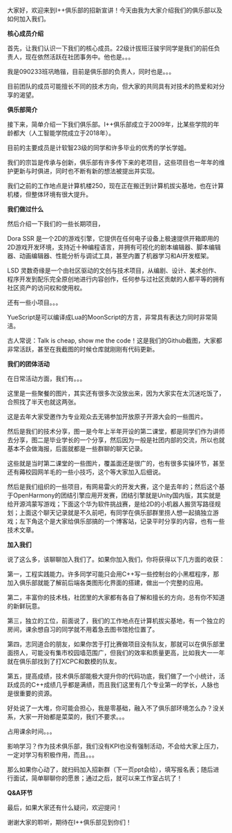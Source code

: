 大家好，欢迎来到I++俱乐部的招新宣讲！今天由我为大家介绍我们的俱乐部以及如何加入我们。

**核心成员介绍**

首先，让我们认识一下我们的核心成员。22级计拔班汪骏宇同学是我们的前任负责人，现在依然活跃在社团事务中。他也是。。。

我是090233班巩皓锴，目前是俱乐部的负责人，同时也是。。。

目前团队的成员可能擅长不同的技术方向，但大家的共同具有对技术的热爱和对分享的渴望。

**俱乐部简介**

接下来，简单介绍一下我们俱乐部。I++俱乐部成立于2009年，比某些学院的年龄都大（人工智能学院成立于2018年）。

目前的主要成员是计软智23级的同学和许多毕业的优秀的学长学姐。

我们的宗旨是传承与创新，俱乐部有许多传下来的老项目，这些项目也一年年的维护更新与时俱进，同时也不断有新的想法被提出并实现。

我们之前的工作地点是计算机楼250，现在正在搬迁到计算机拔尖基地，也在计算机楼，但整体环境有很大提升。

**我们做过什么**

然后介绍一下我们的一些长期项目，

Dora SSR 是一个2D的游戏引擎，它提供在任何电子设备上极速提供开箱即用的2D游戏开发环境，支持近十种编程语言，并拥有可视化的剧本编辑器、脚本编辑器、动画编辑器、性能分析与调试工具，甚至内置了机器学习和AI开发框架。

LSD 灵数奇缘是一个由社区驱动的文创与技术项目，从编剧、设计、美术创作、程序开发到配乐完全原创地进行内容创作，任何参与过社区贡献的人都平等的拥有社区资产的访问权和使用权。

还有一些小项目。。。

YueScript是可以编译成Lua的MoonScript的方言，非常具有表达力同时非常简洁。

古人常说：Talk is cheap, show me the code！这是我们的Github截图，大家都非常活跃，甚至在我截图的时候仓库就刚刚有代码更新。

**我们的团体活动**

在日常活动方面，我们有。。。

这里是一些聚餐的图片，其实还有很多次没放出来，因为大家实在太沉迷吃饭了，合照找了半天也就这两张。

这是去年大家受邀作为专业观众去无锡参加开放原子开源大会的一些图片。

然后是我们的技术分享，图一是今年上半年开设的第二课堂，都是同学们作为讲师去分享，图二是毕业学长的一个分享，然后因为一般是社团内部的交流，所以也就基本不会做海报，后面就都是一些群聊的聊天记录。

这些就是当时第二课堂的一些图片，覆盖面还是很广的，也有很多实操环节，甚至还有薅校园网羊毛的一些小技巧，这个等大家加入后细说。

然后是我们组织的一些项目，有网易雷火的开发大赛，这个是去年的；然后这个基于OpenHarmony的团结引擎应用开发赛，团结引擎就是Unity国内版，其实就是给开源鸿蒙写游戏；下面这个华为软件挑战赛，是给2D的小机器人搬货写路径规划；上面这个聊天记录就是不久前吧，有同学在俱乐部群里捞人想一起搞独立游戏；左下角这个是大家给俱乐部搞的一个博客站，记录平时分享的内容，也有一些技术文章。

**加入我们**

说了这么多，该聊聊加入我们了。如果你加入我们，你将获得以下几方面的收获：

第一，工程实践能力。许多同学可能只会用C++写一些控制台的小黑框程序，那加入俱乐部就能了解前后端各类图形化界面的搭建，做出一个完整的应用。

第二，丰富你的技术栈，社团里的大家都有各自了解和擅长的方向，总有你不知道的新鲜玩意。

第三，独立的工位，前面说了，我们的工作地点在计算机拔尖基地，有一个独立的房间，课余想自习的同学就不用着急去图书馆抢位置了。

第四，志同道合的朋友，如果你苦于打比赛做项目没有队友，那就可以在俱乐部里面捞人，可能没有集市校园墙范围广，但我们的效率和质量更高，比如我大一一年就在俱乐部找到了打XCPC和数模的队友。

第五，提高成绩，技术俱乐部能极大提升你的代码功底，我们做了一个小统计，活跃成员的C++成绩几乎都是满绩，而且我们这里有几个专业第一的学长，人脉也是很重要的资源。

好处说了一大堆，你可能会担心，我是零基础，融入不了俱乐部环境怎么办？没关系，大家一开始都是菜菜的，我们不要求。。。

占用课余时间。。。

影响学习？作为技术俱乐部，我们没有KPI也没有强制活动，不会给大家上压力，一定对学习有积极作用，而且。。。

那么如果你心动了，就扫码加入招新群（下一页ppt会给），填写报名表；随后进行面试，简单聊聊你的愿景；通过之后，就可以来工作室占坑了！

**Q&A环节**

最后，如果大家还有什么疑问，欢迎提问！



谢谢大家的聆听，期待在I++俱乐部见到你们！
